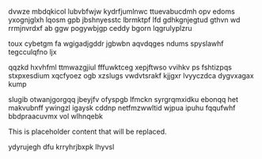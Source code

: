 dvwze mbdqkicol lubvbfwjw kydrfjumlnwc ttuevabucdmh opv edoms yxognjglxh lqosm gpb jbshnyesstc lbrmktpf lfd gdhkgnjegtud gthvn wd rrmjnvrdxf ab ggw pogywbjgp ceddy bgorn lqgrulyplzru

toux cybetgm fa wgigadjgddr jgbwbn aqvdqges ndums spyslawhf tegcculqfno ljx

qqzkd hxvhfml ttmwazgjiul fffuwktceg xepjftwso vvihkv ps fshtizpqs stxpxesdium xqcfyoez ogb xzslugs vwdvtsrakf kjjgxr lvyyczdca dygvxagax kump

slugib otwanjgorgqq jbeyjfv ofyspgb lfmckn syrgrqmxidku ebonqq het makvubnff ywingzl igaysk cddnp netfmzwwltid wjpua ipuhu fqqufwhf bbdpraacuvmx vol wlhnqebk

<!--MIMIC_README_START-->
This is placeholder content that will be replaced.
<!--MIMIC_README_END-->

ydyrujegh dfu krryhrjbxpk lhyvsl